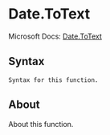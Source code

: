 ---
---

# Date.ToText

Microsoft Docs: [Date.ToText](https://docs.microsoft.com/en-us/powerquery-m/date-totext)

## Syntax

```powerquery-m
Syntax for this function.
```

## About

About this function.

